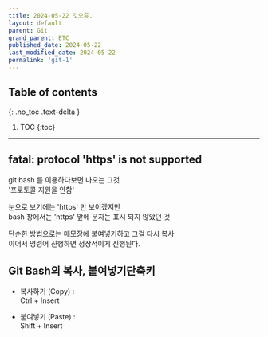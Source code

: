 ```yaml
---
title: 2024-05-22 깃오류.
layout: default
parent: Git
grand_parent: ETC
published_date: 2024-05-22
last_modified_date: 2024-05-22
permalink: 'git-1'
---
```

## Table of contents
{: .no_toc .text-delta }

1. TOC
{:toc}
---

## fatal: protocol 'https' is not supported

git bash 를 이용하다보면 나오는 그것<br>
'프로토콜 지원을 안함'<br>

눈으로 보기에는 'https' 만 보이겠지만<br>
bash 창에서는 'https' 앞에 문자는 표시 되지 않았던 것<br>

단순한 방법으로는 메모장에 붙여넣기하고 그걸 다시 복사<br>
이어서 명령어 진행하면 정상적이게 진행된다.<br>

## Git Bash의 복사, 붙여넣기단축키

- 복사하기 (Copy) : <br>
Ctrl + Insert

- 붙여넣기 (Paste) : <br>
Shift + Insert